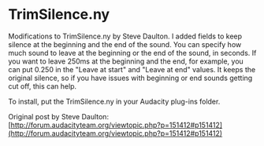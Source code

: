 TrimSilence.ny
==============

Modifications to TrimSilence.ny by Steve Daulton. I added fields to keep silence at the beginning and the end of the sound. You can specify how much sound to leave at the beginning or the end of the sound, in seconds. If you want to leave 250ms at the beginning and the end, for example, you can put 0.250 in the "Leave at start" and "Leave at end" values. It keeps the original silence, so if you have issues with beginning or end sounds getting cut off, this can help.

To install, put the TrimSilence.ny in your Audacity plug-ins folder.


Original post by Steve Daulton: [http://forum.audacityteam.org/viewtopic.php?p=151412#p151412](http://forum.audacityteam.org/viewtopic.php?p=151412#p151412)

